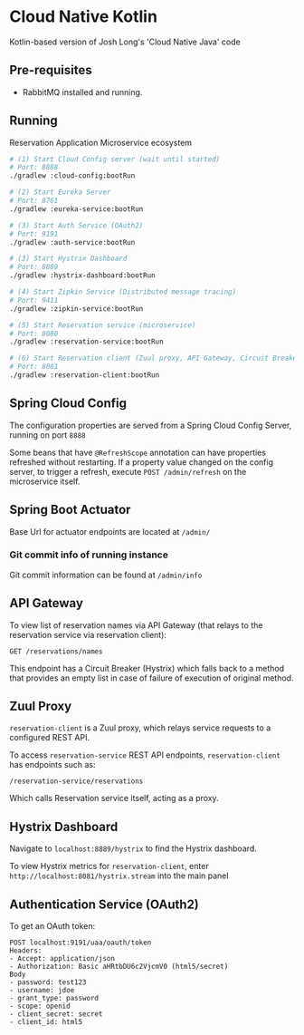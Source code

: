 # Cloud Native Kotlin

Kotlin-based version of Josh Long's 'Cloud Native Java' code

## Pre-requisites

- RabbitMQ installed and running.

## Running

Reservation Application Microservice ecosystem

```bash
# (1) Start Cloud Config server (wait until started)
# Port: 8888
./gradlew :cloud-config:bootRun

# (2) Start Eureka Server
# Port: 8761
./gradlew :eureka-service:bootRun

# (3) Start Auth Service (OAuth2)
# Port: 9191
./gradlew :auth-service:bootRun

# (3) Start Hystrix Dashboard 
# Port: 8889
./gradlew :hystrix-dashboard:bootRun

# (4) Start Zipkin Service (Distributed message tracing)
# Port: 9411
./gradlew :zipkin-service:bootRun

# (5) Start Reservation service (microservice)
# Port: 8080
./gradlew :reservation-service:bootRun

# (6) Start Reservation client (Zuul proxy, API Gateway, Circuit Breaker) 
# Port: 8081
./gradlew :reservation-client:bootRun
```

## Spring Cloud Config

The configuration properties are served from a Spring Cloud
Config Server, running on port `8888`

Some beans that have `@RefreshScope` annotation can have properties
refreshed without restarting. If a property value changed on the config server,
to trigger a refresh, execute `POST /admin/refresh` on the microservice itself.

## Spring Boot Actuator

Base Url for actuator endpoints are located at `/admin/`

### Git commit info of running instance

Git commit information can be found at `/admin/info`

## API Gateway

To view list of reservation names via API Gateway (that relays to the reservation service via reservation client):

```
GET /reservations/names
```

This endpoint has a Circuit Breaker (Hystrix) which falls back to a method that provides
an empty list in case of failure of execution of original method.

## Zuul Proxy

`reservation-client` is a Zuul proxy, which relays service requests to a configured REST API.

To access `reservation-service` REST API endpoints, `reservation-client` has endpoints such as:

```
/reservation-service/reservations
```

Which calls Reservation service itself, acting as a proxy.

## Hystrix Dashboard

Navigate to `localhost:8889/hystrix` to find the Hystrix dashboard.

To view Hystrix metrics for `reservation-client`, enter `http://localhost:8081/hystrix.stream` into the main panel

## Authentication Service (OAuth2)

To get an OAuth token:

```
POST localhost:9191/uaa/oauth/token
Headers:
- Accept: application/json
- Authorization: Basic aHRtbDU6c2VjcmV0 (html5/secret)
Body
- password: test123
- username: jdoe
- grant_type: password
- scope: openid
- client_secret: secret
- client_id: html5
```

